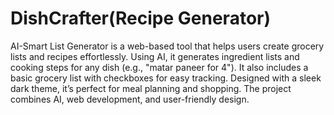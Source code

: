 # DishCrafter(Recipe Generator)
AI-Smart List Generator is a web-based tool that helps users create grocery lists and recipes effortlessly. Using AI, it generates ingredient lists and cooking steps for any dish (e.g., "matar paneer for 4"). It also includes a basic grocery list with checkboxes for easy tracking. Designed with a sleek dark theme, it’s perfect for meal planning and shopping. The project combines AI, web development, and user-friendly design.

